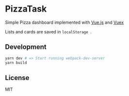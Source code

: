 # PizzaTask

Simple Pizza dashboard implemented with [Vue.js](https://vuejs.org/) and [Vuex](https://vuex.vuejs.org)

Lists and cards are saved in `localStorage `.

## Development

```sh
yarn dev # => Start running webpack-dev-server
yarn build
```

## License

MIT

